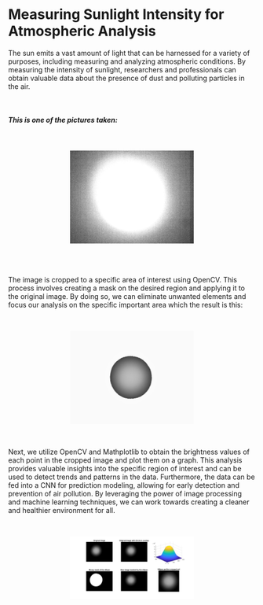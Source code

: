 # Measuring Sunlight Intensity for Atmospheric Analysis
The sun emits a vast amount of light that can be harnessed for a variety of purposes, including measuring and analyzing atmospheric conditions. By measuring the intensity of sunlight, researchers and professionals can obtain valuable data about the presence of dust and polluting particles in the air.

</br>

##### This is one of the pictures taken:

</br>

<p align="center">
  <img src="https://github.com/6amir6hosein6/Measuring-Sunlight-Intensity-for-Atmospheric-Analysis/blob/main/SunLightPicture.png" width="50%">
</p>

</br>
</br>

The image is cropped to a specific area of interest using OpenCV. This process involves creating a mask on the desired region and applying it to the original image. By doing so, we can eliminate unwanted elements and focus our analysis on the specific important area which the result is this:

</br>

<p align="center">
  <img src="https://github.com/6amir6hosein6/Measuring-Sunlight-Intensity-for-Atmospheric-Analysis/blob/main/SunLightPictureCropped.png" width="50%">
</p>

</br>

Next, we utilize OpenCV and Mathplotlib to obtain the brightness values of each point in the cropped image and plot them on a graph. This analysis provides valuable insights into the specific region of interest and can be used to detect trends and patterns in the data. Furthermore, the data can be fed into a CNN for prediction modeling, allowing for early detection and prevention of air pollution. By leveraging the power of image processing and machine learning techniques, we can work towards creating a cleaner and healthier environment for all.

</br>

<p align="center">
  <img src="https://github.com/6amir6hosein6/Measuring-Sunlight-Intensity-for-Atmospheric-Analysis/blob/main/Plot.jpg" width="50%">
</p>

